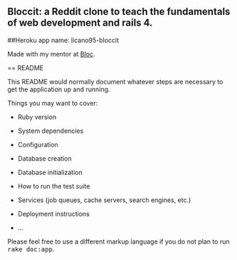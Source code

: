 ## Bloccit: a Reddit clone to teach the fundamentals of web development and rails 4.

##Heroku app name: licano95-bloccit

Made with my mentor at [Bloc](http://bloc.io). 


== README

This README would normally document whatever steps are necessary to get the
application up and running.

Things you may want to cover:

* Ruby version

* System dependencies

* Configuration

* Database creation

* Database initialization

* How to run the test suite

* Services (job queues, cache servers, search engines, etc.)

* Deployment instructions

* ...


Please feel free to use a different markup language if you do not plan to run
<tt>rake doc:app</tt>.
